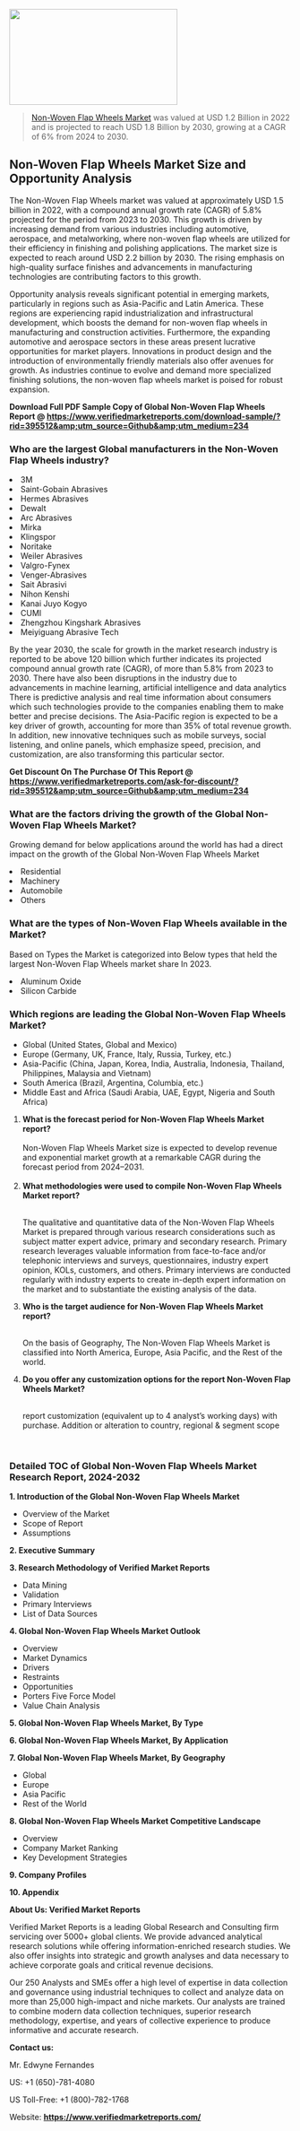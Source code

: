 <img src="https://ffe5etoiles.com/wp-content/uploads/2024/12/MST1-300x171.png" alt="" width="300" height="171" class="alignnone size-medium wp-image-20088" /><blockquote><p><p><a href="https://www.verifiedmarketreports.com/download-sample/?rid=395512&utm_source=Github&utm_medium=234" target="_blank">Non-Woven Flap Wheels Market</a> was valued at USD 1.2 Billion in 2022 and is projected to reach USD 1.8 Billion by 2030, growing at a CAGR of 6% from 2024 to 2030.</p></blockquote><p><h2>Non-Woven Flap Wheels Market Size and Opportunity Analysis</h2> <p>The Non-Woven Flap Wheels market was valued at approximately USD 1.5 billion in 2022, with a compound annual growth rate (CAGR) of 5.8% projected for the period from 2023 to 2030. This growth is driven by increasing demand from various industries including automotive, aerospace, and metalworking, where non-woven flap wheels are utilized for their efficiency in finishing and polishing applications. The market size is expected to reach around USD 2.2 billion by 2030. The rising emphasis on high-quality surface finishes and advancements in manufacturing technologies are contributing factors to this growth.</p> <p>Opportunity analysis reveals significant potential in emerging markets, particularly in regions such as Asia-Pacific and Latin America. These regions are experiencing rapid industrialization and infrastructural development, which boosts the demand for non-woven flap wheels in manufacturing and construction activities. Furthermore, the expanding automotive and aerospace sectors in these areas present lucrative opportunities for market players. Innovations in product design and the introduction of environmentally friendly materials also offer avenues for growth. As industries continue to evolve and demand more specialized finishing solutions, the non-woven flap wheels market is poised for robust expansion.</p> </p><p class=""><strong>Download Full PDF Sample Copy of Global Non-Woven Flap Wheels Report @ <a href="https://www.verifiedmarketreports.com/download-sample/?rid=395512&amp;utm_source=Github&amp;utm_medium=234" target="_blank">https://www.verifiedmarketreports.com/download-sample/?rid=395512&amp;utm_source=Github&amp;utm_medium=234</a></strong></p><h3 id="" class="">Who are the largest Global manufacturers in the Non-Woven Flap Wheels industry?</h3><p><li>3M</li><li> Saint-Gobain Abrasives</li><li> Hermes Abrasives</li><li> Dewalt</li><li> Arc Abrasives</li><li> Mirka</li><li> Klingspor</li><li> Noritake</li><li> Weiler Abrasives</li><li> Valgro-Fynex</li><li> Venger-Abrasives</li><li> Sait Abrasivi</li><li> Nihon Kenshi</li><li> Kanai Juyo Kogyo</li><li> CUMI</li><li> Zhengzhou Kingshark Abrasives</li><li> Meiyiguang Abrasive Tech</li></p><div class=""><div class="" dir="" data-message-author-role="" data-message-id="" data-message-model-slug=""><div class=""><div class=""><div class=""><div class="" dir="" data-message-author-role="" data-message-id="" data-message-model-slug=""><div class=""><div class=""><p>By the year 2030, the scale for growth in the market research industry is reported to be above 120 billion which further indicates its projected compound annual growth rate (CAGR), of more than 5.8% from 2023 to 2030. There have also been disruptions in the industry due to advancements in machine learning, artificial intelligence and data analytics There is predictive analysis and real time information about consumers which such technologies provide to the companies enabling them to make better and precise decisions. The Asia-Pacific region is expected to be a key driver of growth, accounting for more than 35% of total revenue growth. In addition, new innovative techniques such as mobile surveys, social listening, and online panels, which emphasize speed, precision, and customization, are also transforming this particular sector.</p><p><strong>Get Discount On The Purchase Of This Report @&nbsp; <a href="https://www.verifiedmarketreports.com/ask-for-discount/?rid=395512&amp;utm_source=Github&amp;utm_medium=234" target="_blank">https://www.verifiedmarketreports.com/ask-for-discount/?rid=395512&amp;utm_source=Github&amp;utm_medium=234</a></strong></p></div></div></div></div></div></div></div></div><h3 id="" class="">What are the factors driving the growth of the Global Non-Woven Flap Wheels Market?</h3><p id="" class="">Growing demand for below applications around the world has had a direct impact on the growth of the Global Non-Woven Flap Wheels Market</p><p id="" class=""><li>Residential</li><li> Machinery</li><li> Automobile</li><li> Others</li></p><h3 id="" class="">What are the types of Non-Woven Flap Wheels available in the Market?</h3><p id="" class="">Based on Types the Market is categorized into Below types that held the largest Non-Woven Flap Wheels market share In 2023.</p><p id="" class=""><li>Aluminum Oxide</li><li> Silicon Carbide</li></p><h3 id="" class="">Which regions are leading the Global Non-Woven Flap Wheels Market?</h3><ul><li>Global (United States, Global and Mexico)</li><li>Europe (Germany, UK, France, Italy, Russia, Turkey, etc.)</li><li>Asia-Pacific (China, Japan, Korea, India, Australia, Indonesia, Thailand, Philippines, Malaysia and Vietnam)</li><li>South America (Brazil, Argentina, Columbia, etc.)</li><li>Middle East and Africa (Saudi Arabia, UAE, Egypt, Nigeria and South Africa)</li></ul><p><ol><li><strong>What is the forecast period for Non-Woven Flap Wheels Market report?<br /></strong><br /><span data-sheets-root="1" data-sheets-value="{&quot;1&quot;:2,&quot;2&quot;:&quot;XXXX size is expected to develop revenue and exponential market growth at a remarkable CAGR during the forecast period from 2024&ndash;2030.&quot;}" data-sheets-userformat="{&quot;2&quot;:12674,&quot;4&quot;:{&quot;1&quot;:2,&quot;2&quot;:16776960},&quot;10&quot;:2,&quot;11&quot;:0,&quot;15&quot;:&quot;Arial&quot;,&quot;16&quot;:12}">Non-Woven Flap Wheels Market size is expected to develop revenue and exponential market growth at a remarkable CAGR during the forecast period from 2024&ndash;2031.</span><br /><br /></li><li><strong>What methodologies were used to compile Non-Woven Flap Wheels Market report?<br /><br /></strong><p>The qualitative and quantitative data of the&nbsp;Non-Woven Flap Wheels Market is prepared through various research considerations such as subject matter expert advice, primary and secondary research. Primary research leverages valuable information from face-to-face and/or telephonic interviews and surveys, questionnaires, industry expert opinion, KOLs, customers, and others. Primary interviews are conducted regularly with industry experts to create in-depth expert information on the market and to substantiate the existing analysis of the data.&nbsp;</p></li><li><strong>Who is the target audience for Non-Woven Flap Wheels Market report?<br /><br /></strong><p>On the basis of Geography, The&nbsp;Non-Woven Flap Wheels Market is classified into North America, Europe, Asia Pacific, and the Rest of the world.</p></li><li><strong>Do you offer any customization options for the report Non-Woven Flap Wheels Market?<br /><br /></strong><p>report customization (equivalent up to 4 analyst&rsquo;s working days) with purchase. Addition or alteration to country, regional &amp; segment scope</p><p>&nbsp;</p></li></ol></p><h3 id="" class="">Detailed TOC of Global Non-Woven Flap Wheels Market Research Report, 2024-2032</h3><p id="" class=""><strong>1. Introduction of the Global Non-Woven Flap Wheels Market</strong></p><ul><li>Overview of the Market</li><li>Scope of Report</li><li>Assumptions</li></ul><p id="" class=""><strong>2. Executive Summary</strong></p><p id="" class=""><strong>3. Research Methodology of&nbsp;Verified Market Reports</strong></p><ul><li>Data Mining</li><li>Validation</li><li>Primary Interviews</li><li>List of Data Sources</li></ul><p id="" class=""><strong>4. Global Non-Woven Flap Wheels Market Outlook</strong></p><ul><li>Overview</li><li>Market Dynamics</li><li>Drivers</li><li>Restraints</li><li>Opportunities</li><li>Porters Five Force Model</li><li>Value Chain Analysis</li></ul><p id="" class=""><strong>5. Global Non-Woven Flap Wheels Market, By&nbsp;Type</strong></p><p id="" class=""><strong>6. Global Non-Woven Flap Wheels Market, By Application</strong></p><p id="" class=""><strong>7. Global Non-Woven Flap Wheels Market, By Geography</strong></p><ul><li>Global</li><li>Europe</li><li>Asia Pacific</li><li>Rest of the World</li></ul><p id="" class=""><strong>8. Global Non-Woven Flap Wheels Market Competitive Landscape</strong></p><ul><li>Overview</li><li>Company Market Ranking</li><li>Key Development Strategies</li></ul><p id="" class=""><strong>9. Company Profiles</strong></p><p id="" class=""><strong>10. Appendix</strong></p><p id="" class=""><strong>About Us: Verified Market Reports</strong></p><p id="" class="">Verified Market Reports is a leading Global Research and Consulting firm servicing over 5000+ global clients. We provide advanced analytical research solutions while offering information-enriched research studies. We also offer insights into strategic and growth analyses and data necessary to achieve corporate goals and critical revenue decisions.</p><p id="" class="">Our 250 Analysts and SMEs offer a high level of expertise in data collection and governance using industrial techniques to collect and analyze data on more than 25,000 high-impact and niche markets. Our analysts are trained to combine modern data collection techniques, superior research methodology, expertise, and years of collective experience to produce informative and accurate research.</p><p id="" class=""><strong>Contact us:</strong></p><p id="" class="">Mr. Edwyne Fernandes</p><p id="" class="">US: +1 (650)-781-4080</p><p id="" class="">US Toll-Free: +1 (800)-782-1768</p><p id="" class="">Website: <a target="" data-test-app-aware-link=""><strong>https://www.verifiedmarketreports.com/</strong></a></p>
